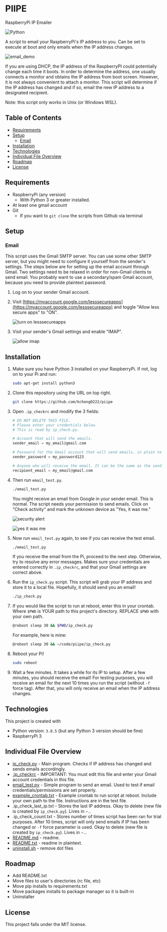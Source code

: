 <!-- Use pandoc, grip, etcetera to read this file in CLI.-->

# PIIPE <!-- omit in toc -->

RaspberryPi IP Emailer

![Python](https://img.shields.io/badge/python-v3.8.1+-blue.svg)

A script to email your RaspberryPi's IP address to you. Can be set to execute at boot and only emails when the IP address changes.

![email_demo](screenshots/email_demo.png)

If you are using DHCP, the IP address of the RaspberryPI could potentially change each time it boots. In order to determine the address, one usually connects a monitor and obtains the IP address from boot screen. However, it is not always convenient to attach a monitor. This script will determine if the IP address has changed and if so, email the new IP address to a designated recipient.

Note: this script only works in Unix (or Windows WSL).

## Table of Contents <!-- omit in toc -->

- [Requirements](#requirements)
- [Setup](#setup)
  - [Email](#email)
- [Installation](#installation)
- [Technologies](#technologies)
- [Individual File Overview](#individual-file-overview)
- [Roadmap](#roadmap)
- [License](#license)

## Requirements

- RaspberryPi (any version)
  - With Python 3 or greater installed.
- At least one gmail account
- Git
  - If you want to `git clone` the scripts from Github via terminal

## Setup

### Email

This script uses the Gmail SMTP server. You can use some other SMTP server, but you might need to configure it yourself from the sender's settings. The steps below are for setting up the email account through Gmail. Two settings need to be relaxed in order for non-Gmail clients to send email. You probably want to use a secondary/spam Gmail account, because you need to provide plaintext password.

1. Log on to your sender Gmail account.
2. Visit [https://myaccount.google.com/lesssecureapps](https://myaccount.google.com/lesssecureapps) and toggle "Allow less secure apps" to "ON".

    ![turn on lesssecureapps](screenshots/secure_access.png)

3. Visit your sender's Gmail settings and enable "IMAP".

    ![allow imap](screenshots/allow_imap.png)

## Installation

1. Make sure you have Python 3 installed on your RaspberryPi. If not, log on to your Pi and run:

   ```bash
   sudo apt-get install python3
   ```

2. Clone this repository using the URL on top right.

    ```bash
    git clone https://github.com/kcheng0222/piipe
    ```

3. Open `.ip_checkrc` and modify the 3 fields:

    ```python
    # DO NOT DELETE THIS FILE.
   # Please enter your credentials below.
   # This is read by ip_check.py.

   # Account that will send the emails.
   sender_email = my_email@gmail.com

   # Password for the Gmail account that will send emails, in plain text.
   sender_password = my_password123

   # Anyone who will receive the email. It can be the same as the sender, but doesn't have to be. It could be another Gmail account you have that you want to receive emails.
   recipient_email = my_email@gmail.com
    ```

4. Then run `email_test.py`.

    ```bash
    ./email_test.py
    ```

    You might receive an email from Google in your sender email. This is normal. The script needs your permission to send emails. Click on "Check activity" and mark the unknown device as "Yes, it was me."

    ![security alert](screenshots/security_alert.png)

    ![yes it was me](screenshots/yes_it_was_me.png)

5. Now run `email_test.py` again, to see if you can receive the test email.

    ```bash
    ./email_test.py
    ```

    If you receive the email from the Pi, proceed to the next step. Otherwise, try to resolve any error messages. Makes sure your credentials are entered correctly in `.ip_checkrc`, and that your Gmail settings are correct above.

6. Run the `ip_check.py` script. This script will grab your IP address and store it to a local file. Hopefully, it should send you an email!

    ```bash
    ./ip_check.py
    ```

7. If you would like the script to run at reboot, enter this in your crontab. Where `$PWD` is YOUR path to this project's directory. REPLACE `$PWD` with your own path.

    ```bash
    @reboot sleep 30 && $PWD/ip_check.py
    ```

    For example, here is mine:

    ```bash
    @reboot sleep 30 && ~/code/piipe/ip_check.py
    ```

8. Reboot your Pi!

    ```bash
    sudo reboot
    ```

9. Wait a few minutes. It takes a while for its IP to setup. After a few minutes, you should receive the email! For testing purposes, you will receive an email for the next 10 times you run the script (without `-f` force tag). After that, you will only receive an email when the IP address changes.

## Technologies

This project is created with

- Python version: `3.8.5` (but any Python 3 version should be fine)
- RaspberryPi 3

## Individual File Overview

- [ip_check.py](ip_check.py) - Main program. Checks if IP address has changed and sends emails accordingly.
- [.ip_checkrc](.ip_checkrc) - IMPORTANT: You must edit this file and enter your Gmail account credentials in this file.
- [email_test.py](email_test.py) - Simple program to send an email. Used to test if email credentials/permissions are set properly.
- [example_crontab.txt](example_crontab.txt) - Example crontab to run script at reboot. Include your own path to the file. Instructions are in the text file.
- .ip_check_last_ip.txt - Stores the last IP address. Okay to delete (new file is created by `ip_check.py`). Lives in `~.`.
- .ip_check_count.txt - Stores number of times script has been ran for trial purposes. After 10 times, script will only send emails if IP has been changed or `-f` force parameter is used. Okay to delete (new file is created by `ip_check.py`). Lives in `~.`.
- [README.md](README.md) - readme.
- [README.txt](README.txt) - readme in plaintext.
- [uninstall.sh](uninstall.sh) - remove dot files

## Roadmap

- Add README.txt
- Move files to user's directories (rc file, etc)
- Move pip installs to requirements.txt
- Move packages installs to package manager so it is built-in
- Uninstaller

## License

This project falls under the MIT license.
